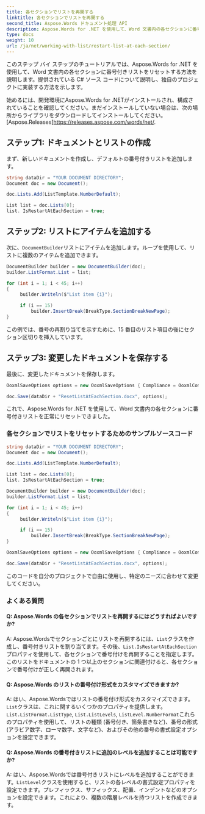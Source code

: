 ```yaml
---
title: 各セクションでリストを再開する
linktitle: 各セクションでリストを再開する
second_title: Aspose.Words ドキュメント処理 API
description: Aspose.Words for .NET を使用して、Word 文書内の各セクションに番号付きリストをリセットする方法を学習します。
type: docs
weight: 10
url: /ja/net/working-with-list/restart-list-at-each-section/
---
```


このステップ バイ ステップのチュートリアルでは、Aspose.Words for .NET を使用して、Word 文書内の各セクションに番号付きリストをリセットする方法を説明します。提供されている C# ソース コードについて説明し、独自のプロジェクトに実装する方法を示します。

始めるには、開発環境にAspose.Words for .NETがインストールされ、構成されていることを確認してください。まだインストールしていない場合は、次の場所からライブラリをダウンロードしてインストールしてください。[Aspose.Releases]https://releases.aspose.com/words/net/.

## ステップ1: ドキュメントとリストの作成

まず、新しいドキュメントを作成し、デフォルトの番号付きリストを追加します。

```csharp
string dataDir = "YOUR DOCUMENT DIRECTORY";
Document doc = new Document();

doc.Lists.Add(ListTemplate.NumberDefault);

List list = doc.Lists[0];
list. IsRestartAtEachSection = true;
```

## ステップ2: リストにアイテムを追加する

次に、`DocumentBuilder`リストにアイテムを追加します。ループを使用して、リストに複数のアイテムを追加できます。

```csharp
DocumentBuilder builder = new DocumentBuilder(doc);
builder.ListFormat.List = list;

for (int i = 1; i < 45; i++)
{
     builder.Writeln($"List item {i}");

     if (i == 15)
         builder.InsertBreak(BreakType.SectionBreakNewPage);
}
```

この例では、番号の再割り当てを示すために、15 番目のリスト項目の後にセクション区切りを挿入しています。

## ステップ3: 変更したドキュメントを保存する

最後に、変更したドキュメントを保存します。

```csharp
OoxmlSaveOptions options = new OoxmlSaveOptions { Compliance = OoxmlCompliance.Iso29500_2008_Transitional };

doc.Save(dataDir + "ResetListAtEachSection.docx", options);
```

これで、Aspose.Words for .NET を使用して、Word 文書内の各セクションに番号付きリストを正常にリセットできました。

### 各セクションでリストをリセットするためのサンプルソースコード

```csharp
string dataDir = "YOUR DOCUMENT DIRECTORY";
Document doc = new Document();

doc.Lists.Add(ListTemplate.NumberDefault);

List list = doc.Lists[0];
list. IsRestartAtEachSection = true;

DocumentBuilder builder = new DocumentBuilder(doc);
builder.ListFormat.List = list;

for (int i = 1; i < 45; i++)
{
	 builder.Writeln($"List item {i}");

	 if (i == 15)
		 builder.InsertBreak(BreakType.SectionBreakNewPage);
}

OoxmlSaveOptions options = new OoxmlSaveOptions { Compliance = OoxmlCompliance.Iso29500_2008_Transitional };

doc.Save(dataDir + "ResetListAtEachSection.docx", options);

```

このコードを自分のプロジェクトで自由に使用し、特定のニーズに合わせて変更してください。

### よくある質問

#### Q: Aspose.Words の各セクションでリストを再開するにはどうすればよいですか?

 A: Aspose.Wordsでセクションごとにリストを再開するには、`List`クラスを作成し、番号付きリストを割り当てます。その後、`List.IsRestartAtEachSection`プロパティを使用して、各セクションで番号付けを再開することを指定します。このリストをドキュメントの 1 つ以上のセクションに関連付けると、各セクションで番号付けが正しく再開されます。

#### Q: Aspose.Words のリストの番号付け形式をカスタマイズできますか?

 A: はい、Aspose.Wordsではリストの番号付け形式をカスタマイズできます。`List`クラスは、これに関するいくつかのプロパティを提供します。`List.ListFormat.ListType`, `List.ListLevels`, `ListLevel.NumberFormat`これらのプロパティを使用して、リストの種類 (番号付き、箇条書きなど)、番号の形式 (アラビア数字、ローマ数字、文字など)、およびその他の番号の書式設定オプションを設定できます。

#### Q: Aspose.Words の番号付きリストに追加のレベルを追加することは可能ですか?

 A: はい、Aspose.Wordsでは番号付きリストにレベルを追加することができます。`ListLevel`クラスを使用すると、リストの各レベルの書式設定プロパティを設定できます。プレフィックス、サフィックス、配置、インデントなどのオプションを設定できます。これにより、複数の階層レベルを持つリストを作成できます。